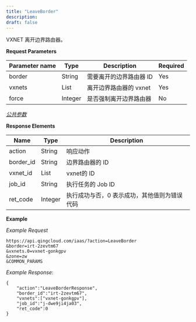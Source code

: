 ```yaml
---
title: "LeaveBorder"
description: 
draft: false
---
```




VXNET 离开边界路由器。


**Request Parameters**

| Parameter name | Type | Description | Required |
| --- | --- | --- | --- |
| border | String | 需要离开的边界路由器 ID | Yes |
| vxnets | List | 离开边界路由器的 vxnet | Yes |
| force | Integer | 是否强制离开边界路由器 | No |

[_公共参数_](../../../parameters/)

**Response Elements**

| Name | Type | Description |
| --- | --- | --- |
| action | String | 响应动作 |
| border_id | String | 边界路由器的 ID |
| vxnet_id | List | vxnet的 ID |
| job_id | String | 执行任务的 Job ID |
| ret_code | Integer | 执行成功与否，0 表示成功，其他值则为错误代码 |

**Example**

_Example Request_

```
https://api.qingcloud.com/iaas/?action=LeaveBorder
&border=irt-2zevtm67
&vxnets.0=vxnet-gonkgpv
&zone=zw
&COMMON_PARAMS
```

_Example Response_:

```
{
    "action":"LeaveBorderResponse",
    "border_id":"irt-2zevtm67",
    "vxnets":["vxnet-gonkgpv"],
    "job_id":"j-dwe9ji4ja03",
    "ret_code":0
}
```
